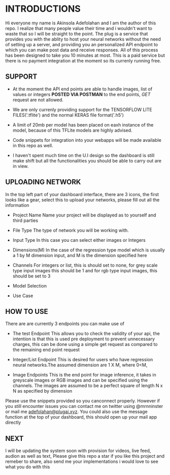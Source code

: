 # INTRODUCTIONS
Hi everyone my name is Akinsola Adefolahan and I am the author of this repo. I realize that many people value their time and i wouldn't want to waste that so I will be straight to the point. The plug is a service that provides you with the ablity to host your neural networks without the need of setting up a server, and providing you an personalized API endpoint to which you can make post data and receive responses. All of this process has been designed to take you 10 minutes at most. This is a paid service but there is no payment integration at the moment so its currenly running free.

## SUPPORT
- At the moment the API end points are able to handle images, list of values or integers **POSTED VIA POSTMAN** to the end points, *GET* request are not allowed. 

- We are only currenly providing support for the TENSORFLOW LITE FILES('.tflite') and the normal KERAS file format('.h5')

- A limit of 20mb per model has been placed on eaxh instance of the model, because of this TFLite models are highly advised.

- Code snippets for integration into your webapps will be made available in this repo as well.

- I haven't spent much time on the U.I design so the dashboard is still make shift but all the functionalities you should be able to carry out are in view.

## UPLOADING NETWORK
In the top left part of your dashboard interface, there are 3 icons, the first looks like a gear, select this to upload your networks, please fill out all the information

- Project Name
  Name your project will be displayed as to yourself and third parties

- File Type
  The type of network you will be working with.

- Input Type
  In this case you can select either images or Integers
  
- Dimensions(M)
  In the case of the regression type model which is usually a 1 by M dimension input, and M is the dimension specified here
  
- Channels
  For integers or list, this is should set to none, for grey scale type input images this should be 1 and for rgb type input images, this should be set to 3
  
- Model Selection

- Use Case
  
 

## HOW TO USE
There are are currently 3 endpoints you can make use of
 - The test Endpoint 
 This allows you to check the validity of your api, the intention is that this is used pre deployment to prevent unnecessary charges, this can be done using a simple get request as compared to the remaining end point request

- Integer/List Endpoint
This is desired for users who have regression neural networks.The assumed dimension are 1 X M, where 0<M,

- Image Endpoints
This is the end point for image inference, it takes in greyscale images or RGB images and can be specified using the channels. The images are assumed to be a perfect square of length N x N as specified by dimension

Please use the snippets provided so you canconnect properly. However if you still encounter issues you can contact me on twitter using @mrnninster or mail me adefolahan@plugai.xyz. You could also use the message function at the top of your dashboard, this should open up your mail app directly


## NEXT 
I will be updating the system soon with provision for videos, live feed, audion as well as text, Please give this repo a star if you like this project and remeber to share, also send me your implementations i would love to see what you do with this
